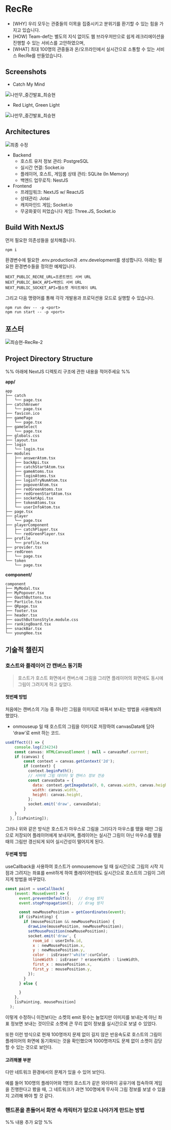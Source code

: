 # RecRe

- \[WHY\] 우리 모두는 관중들의 이목을 집중시키고 분위기를 환기할 수 있는 힘을 가지고 있습니다.
- \[HOW\] Team-def는 별도의 지식 없이도 웹 브라우저만으로 쉽게 레크리에이션을 진행할 수 있는 서비스를 고안하였으며,
- \[WHAT\] 최대 100명의 관중들과 온/오프라인에서 실시간으로 소통할 수 있는 서비스 RecRe를 만들었습니다.

## Screenshots

- Catch My Mind

![나만무_중간발표_최승현](https://github.com/Team-def/recre-backend/assets/18757823/087356a6-d506-4a86-94b3-c4fd178cbf31)

- Red Light, Green Light

![나만무_중간발표_최승현](https://github.com/Team-def/recre-backend/assets/18757823/884b6614-6648-4cd7-920e-9b80771537ce)

## Architectures

![최종 수정](https://github.com/Team-def/recre-frontend/assets/18757823/06dae069-abe4-46e7-93da-eb1e8e9e2015)


- Backend
  - 호스트 유저 정보 관리: PostgreSQL
  - 실시간 연결: Socket.io
  - 플레이어, 호스트, 게임룸 상태 관리: SQLite (In Memory)
  - 백엔드 업무로직: NestJS
- Frontend
  - 프레임워크: NextJS w/ ReactJS
  - 상태관리: Jotai
  - 캐치마인드 게임; Socket.io
  - 무궁화꽃이 피었습니다 게임: Three.JS, Socket.io

## Build With NextJS

먼저 필요한 의존성들을 설치해줍니다.

```
npm i
```

환경변수에 필요한 .env.production과 .env.development를 생성합니다. 아래는 필요한 환경변수들을 정의한 예제입니다.

```
NEXT_PUBLIC_RECRE_URL=프론트엔드 서버 URL
NEXT_PUBLIC_BACK_API=백엔드 서버 URL
NEXT_PUBLIC_SOCKET_API=웹소켓 게이트웨이 URL
```

그리고 다음 명령어를 통해 각각 개발용과 프로덕션용 모드로 실행할 수 있습니다.

```
npm run dev -- -p <port>
npm run start -- -p <port>
```

## 포스터

![최승현-RecRe-2](https://github.com/Team-def/recre-backend/assets/18757823/533ea910-79e2-47e5-9e44-edd4bfac73f8)

## Project Directory Structure

%% 아래에 NextJS 디렉토리 구조에 관한 내용을 적어주세요 %%

**app/**

```
app
├── catch
│   └── page.tsx
├── catchAnswer
│   └── page.tsx
├── favicon.ico
├── gamePage
│   └── page.tsx
├── gameSelect
│   └── page.tsx
├── globals.css
├── layout.tsx
├── login
│   └── login.tsx
├── modules
│   ├── answerAtom.tsx
│   ├── backApi.tsx
│   ├── catchStartAtom.tsx
│   ├── gameAtoms.tsx
│   ├── loginAtoms.tsx
│   ├── loginTryNumAtom.tsx
│   ├── popoverAtom.tsx
│   ├── redGreenAtoms.tsx
│   ├── redGreenStartAtom.tsx
│   ├── socketApi.tsx
│   ├── tokenAtoms.tsx
│   └── userInfoAtom.tsx
├── page.tsx
├── player
│   └── page.tsx
├── playerComponent
│   ├── catchPlayer.tsx
│   └── redGreenPlayer.tsx
├── profile
│   └── profile.tsx
├── provider.tsx
├── redGreen
│   └── page.tsx
└── token
    └── page.tsx
```

**component/**

```
component
├── MyModal.tsx
├── MyPopover.tsx
├── OauthButtons.tsx
├── Particle.tsx
├── QRpage.tsx
├── footer.tsx
├── header.tsx
├── oauthButtonsStyle.module.css
├── rankingBoard.tsx
├── snackBar.tsx
└── youngHee.tsx
```

## 기술적 챌린지

### 호스트와 플레이어 간 캔버스 동기화

> 호스트가 호스트 화면에서 캔버스에 그림을 그리면 플레이어의 화면에도 동시에 그림이 그려지게 하고 싶었다.

#### 첫번째 방법

처음에는 캔버스의 기능 중 하나인 그림을 이미지로 바꿔서 보내는 방법을 사용해보려 했었다.

- onmouseup 일 때 호스트의 그림을 이미지로 저장하여 canvasData에 담아 ‘draw’로 emit 하는 코드.

```jsx
useEffect(() => {
    console.log(234234)
    const canvas: HTMLCanvasElement | null = canvasRef.current;
    if (canvas) {
        const context = canvas.getContext('2d');
        if (context) {
          context.beginPath();
          // 서버에 그림 데이터 및 캔버스 정보 전송
          const canvasData = {
            data: context.getImageData(0, 0, canvas.width, canvas.height).data,
            width: canvas.width,
            height: canvas.height,
          };
          socket.emit('draw', canvasData);
        }
    }
  }, [isPainting]);
```

그러나 위와 같은 방식은 호스트가 마우스로 그림을 그리다가 마우스를 뗐을 때만 그림으로 저장되어 플레이어에게 보내지며, 플레이어는 실시간 그림이 아닌 마우스를 뗐을 때의 그림만 갱신되게 되어 실시간성이 떨어지게 된다.

#### 두번째 방법

useCallback을 사용하여 호스트가 onmousemove 일 때 실시간으로 그림의 시작 지점과 그려지는 좌표를 emit하게 하여 플레이어한테도 실시간으로 호스트의 그림이 그려지게 방법을 바꾸었다.

```jsx
const paint = useCallback(
    (event: MouseEvent) => {
      event.preventDefault();   // drag 방지
      event.stopPropagation();  // drag 방지

      const newMousePosition = getCoordinates(event);
      if (isPainting) {
        if (mousePosition && newMousePosition) {
          drawLine(mousePosition, newMousePosition);
          setMousePosition(newMousePosition);
          socket.emit('draw', {
            room_id : userInfo.id,
            x : newMousePosition.x,
            y : newMousePosition.y,
            color : isEraser?'white':curColor,
            lineWidth : isEraser ? eraserWidth : lineWidth,
            first_x : mousePosition.x,
            first_y : mousePosition.y,
          });
        }
      } else {

      }
    },
    [isPainting, mousePosition]
  );
```

이렇게 수정하니 이전보다는 소켓의 emit 횟수는 늘었지만 이미지를 보내는게 아닌 좌표 정보면 보내는 것이므로 소켓에 큰 무리 없이 정보를 실시간으로 보낼 수 있었다.

또한 이런 방식으로 현재 100명까지 문제 없이 길지 않은 반응속도로 호스트의 그림이 플레이어의 화면에 동기화되는 것을 확인했으며 1000명까지도 문제 없이 소켓이 감당할 수 있는 것으로 보인다.

#### 고려해볼 부분

다만 네트워크 환경에서의 문제가 있을 수 있어 보인다.

예를 들어 100명의 플레이어와 1명의 호스트가 같은 와이파이 공유기에 접속하여 게임을 진행한다고 봤을 때, 그 네트워크가 과연 100명에게 무사히 그림 정보를 보낼 수 있을 지 고려해 봐야 할 것 같다.

### 핸드폰을 흔들어서 화면 속 캐릭터가 앞으로 나아가게 만드는 방법

%% 내용 추가 요망 %%

